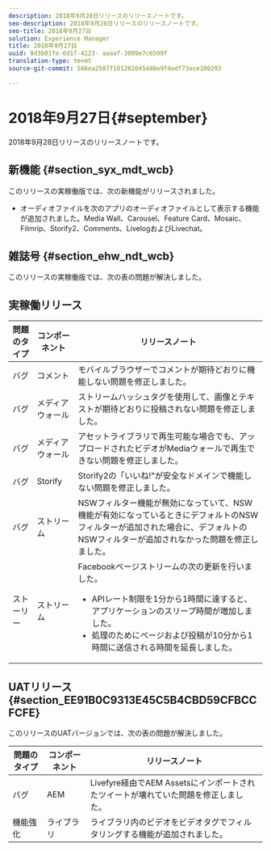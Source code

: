 ```yaml
---
description: 2018年9月28日リリースのリリースノートです。
seo-description: 2018年9月28日リリースのリリースノートです。
seo-title: 2018年9月27日
solution: Experience Manager
title: 2018年9月27日
uuid: 8d3b01fe-6d1f-4123- aaaaf-3009e7c6599f
translation-type: tm+mt
source-git-commit: 566ea2587f101202045488e9f4edf73ece100293

---
```



# 2018年9月27日{#september}

2018年9月28日リリースのリリースノートです。

## 新機能 {#section_syx_mdt_wcb}

このリリースの実稼働版では、次の新機能がリリースされました。

* オーディオファイルを次のアプリのオーディオファイルとして表示する機能が追加されました。Media Wall、Carousel、Feature Card、Mosaic、Filmrip、Storify2、Comments、LivelogおよびLivechat。

## 雑誌号 {#section_ehw_ndt_wcb}

このリリースの実稼働版では、次の表の問題が解決しました。

## 実稼働リリース

| 問題のタイプ | コンポーネント | リリースノート |
|--- |--- |--- |
| バグ | コメント | モバイルブラウザーでコメントが期待どおりに機能しない問題を修正しました。 |
| バグ | メディアウォール | ストリームハッシュタグを使用して、画像とテキストが期待どおりに投稿されない問題を修正しました。 |
| バグ | メディアウォール | アセットライブラリで再生可能な場合でも、アップロードされたビデオがMediaウォールで再生できない問題を修正しました。 |
| バグ | Storify | Storify2の「いいね!"が安全なドメインで機能しない問題を修正しました。 |
| バグ | ストリーム | NSWフィルター機能が無効になっていて、NSW機能が有効になっているときにデフォルトのNSWフィルターが追加された場合に、デフォルトのNSWフィルターが追加されなかった問題を修正しました。 |
| ストーリー | ストリーム | Facebookページストリームの次の更新を行いました。 </br><ul><li>APIレート制限を1分から1時間に達すると、アプリケーションのスリープ時間が増加しました。 </li><li>処理のためにページおよび投稿が10分から1時間に送信される時間を延長しました。</li></ul> |


## UATリリース {#section_EE91B0C9313E45C5B4CBD59CFBCCFCFE}

このリリースのUATバージョンでは、次の表の問題が解決しました。

| **問題のタイプ** | **コンポーネント** | **リリースノート** |
|---|---|---|
| バグ | AEM | Livefyre経由でAEM Assetsにインポートされたツイートが壊れていた問題を修正しました。 |
| 機能強化 | ライブラリ | ライブラリ内のビデオをビデオタグでフィルタリングする機能が追加されました。 |

